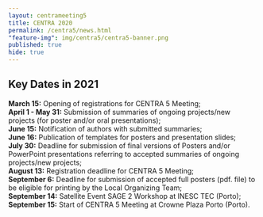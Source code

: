 ```yaml
---
layout: centrameeting5
title: CENTRA 2020
permalink: /centra5/news.html
"feature-img": img/centra5/centra5-banner.png
published: true
hide: true
---
```


## Key Dates in 2021

**March 15:** Opening of registrations for CENTRA 5 Meeting;  
**April 1 - May 31:** Submission of summaries of ongoing projects/new projects (for poster and/or oral presentations);  
**June 15:** Notification of authors with submitted summaries;  
**June 16:** Publication of templates for posters and presentation slides;  
**July 30:** Deadline for submission of final versions of Posters and/or PowerPoint presentations referring to accepted summaries of ongoing projects/new projects;  
**August 13:** Registration deadline for CENTRA 5 Meeting;  
**September 6:** Deadline for submission of accepted full posters (pdf. file) to be eligible for printing by the Local Organizing Team;  
**September 14:** Satellite Event SAGE 2 Workshop at INESC TEC (Porto);  
**September 15:** Start of CENTRA 5 Meeting at Crowne Plaza Porto (Porto).  
